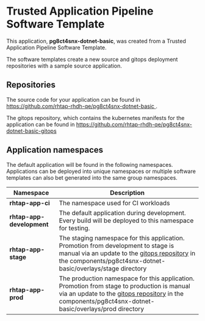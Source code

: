 # Trusted Application Pipeline Software Template

This application, **pg8ct4snx-dotnet-basic**, was created from a Trusted Application Pipeline Software Template.

The software templates create a new source and gitops deployment repositories with a sample source application. 

## Repositories

The source code for your application can be found in [https://github.com/rhtap-rhdh-qe/pg8ct4snx-dotnet-basic ](https://github.com/rhtap-rhdh-qe/pg8ct4snx-dotnet-basic ).
 
The gitops repository, which contains the kubernetes manifests for the application can be found in 
[https://github.com/rhtap-rhdh-qe/pg8ct4snx-dotnet-basic-gitops ](https://github.com/rhtap-rhdh-qe/pg8ct4snx-dotnet-basic-gitops ) 

## Application namespaces 

The default application will be found in the following namespaces. Applications can be deployed into unique namespaces or multiple software templates can also bet generated into the same group namespaces.  

|  Namespace   |  Description   |  
| -------- | -------- |
| **rhtap-app-ci** | The namespace used for CI workloads |
| **rhtap-app-development** | The default application during development. Every build will be deployed to this namespace for testing. |
| **rhtap-app-stage** | The staging namespace for this application. Promotion from development to stage is manual via an update to the [gitops repository](https://github.com/rhtap-rhdh-qe/pg8ct4snx-dotnet-basic-gitops ) in the components/pg8ct4snx-dotnet-basic/overlays/stage directory |
| **rhtap-app-prod** | The production namespace for this application. Promotion from stage to production is manual via an update to the [gitops repository](https://github.com/rhtap-rhdh-qe/pg8ct4snx-dotnet-basic-gitops ) in the components/pg8ct4snx-dotnet-basic/overlays/prod directory |